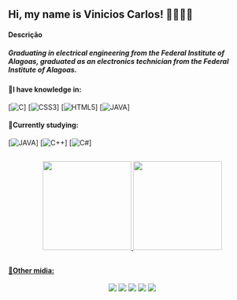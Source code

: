 ## Hi, my name is Vinicios Carlos! 👋👨🏽‍💻

#### Descrição

##### Graduating in electrical engineering from the Federal Institute of Alagoas, graduated as an electronics technician from the Federal Institute of Alagoas.

#### 🚀I have knowledge in:

[![C](https://img.shields.io/badge/C-00599C?logo=c&logoColor=white&style=for-the-badge)]
[![CSS3](https://img.shields.io/badge/CSS3-1572B6?style=for-the-badge&logo=css3&logoColor=white)]
[![HTML5](https://img.shields.io/badge/HTML-239120?logo=html5&logoColor=white&style=for-the-badge)]
[![JAVA](https://img.shields.io/badge/Java-ED8B00?style=for-the-badge&logo=openjdk&logoColor=white)]


#### 🌱Currently studying:

[![JAVA](https://img.shields.io/badge/Java-ED8B00?style=for-the-badge&logo=openjdk&logoColor=white)]
[![C++](https://img.shields.io/badge/C%2B%2B-00599C?logo=c%2B%2B&logoColor=white&style=for-the-badge)]
[![C#](https://img.shields.io/badge/C%23-239120?logo=c-sharp&logoColor=white&style=for-the-badge)]

##
<div align="center">
  
  <a href="https://github.com/vrsscarlos">
  <img height="180em" src="https://github-readme-stats.vercel.app/api?username=vrsscarlos&show_icons=true&theme=dracula"/>
  <img height="180em" src="https://github-readme-stats.vercel.app/api/top-langs/?username=vrsscarlos&layout=compact&theme=dracula"/>
    
</div>

##

#### 📲Other midia:
<div align="center">

<a href="https://www.instagram.com/_vrcarlos" target="_blank"><img src="https://img.shields.io/badge/Instagram-E4405F?style=for-the-badge&logo=instagram&logoColor=white" target="_blank"></a>
<a href="https://www.linkedin.com/in/vinicios-carlos/" target="_blank"><img src="https://img.shields.io/badge/LinkedIn-0077B5?style=for-the-badge&logo=linkedin&logoColor=white" target="_blank"></a>
<a href="https://open.spotify.com/user/zpmy7nr4wh19shxpzx4srskl2?si=D_rHuRvgSQqpp9DIsxWx1g" target="_blank"><img src="https://img.shields.io/badge/Spotify-1ED760?&style=for-the-badge&logo=spotify&logoColor=white" target="_blank"></a> 
<a href="vrssc1@aluno.ifal.edu.br" target = "_blank"><img src = "https://img.shields.io/badge/Gmail-EA4335?logo=gmail&logoColor=white&style=for-the-badge" target = "_blank"></a>
<a href ="https://wa.me/qr/QMQ2U52VZAUGN1" target = "_blank"><img src = "https://img.shields.io/badge/WhatsApp-25D366?logo=whatsapp&logoColor=white&style=for-the-badge" target = "_blank"></a>

</div>


<!--
**vrsscarlos/vrsscarlos** is a ✨ _special_ ✨ repository because its `README.md` (this file) appears on your GitHub profile.

Here are some ideas to get you started:

- 🔭 I’m currently working on ...
- 🌱 I’m currently learning ...
- 👯 I’m looking to collaborate on ...
- 🤔 I’m looking for help with ...
- 💬 Ask me about ...
- 📫 How to reach me: ...
- 😄 Pronouns: ...
- ⚡ Fun fact: ...
-->

